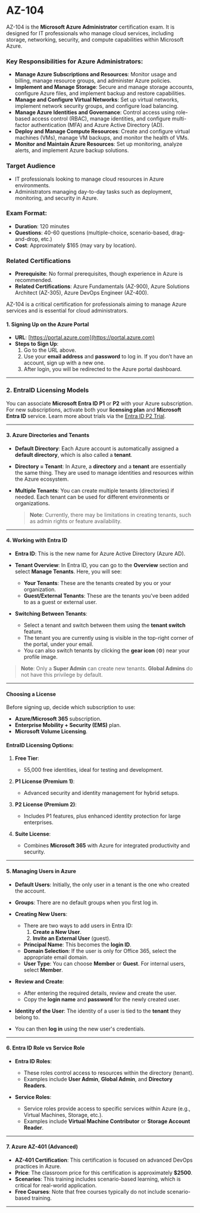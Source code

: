 # AZ-104

AZ-104 is the **Microsoft Azure Administrator** certification exam. It is designed for IT professionals who manage cloud services, including storage, networking, security, and compute capabilities within Microsoft Azure.

### Key Responsibilities for Azure Administrators:
- **Manage Azure Subscriptions and Resources**: Monitor usage and billing, manage resource groups, and administer Azure policies.
- **Implement and Manage Storage**: Secure and manage storage accounts, configure Azure files, and implement backup and restore capabilities.
- **Manage and Configure Virtual Networks**: Set up virtual networks, implement network security groups, and configure load balancing.
- **Manage Azure Identities and Governance**: Control access using role-based access control (RBAC), manage identities, and configure multi-factor authentication (MFA) and Azure Active Directory (AD).
- **Deploy and Manage Compute Resources**: Create and configure virtual machines (VMs), manage VM backups, and monitor the health of VMs.
- **Monitor and Maintain Azure Resources**: Set up monitoring, analyze alerts, and implement Azure backup solutions.

### Target Audience
- IT professionals looking to manage cloud resources in Azure environments.
- Administrators managing day-to-day tasks such as deployment, monitoring, and security in Azure.

### Exam Format:
- **Duration**: 120 minutes
- **Questions**: 40-60 questions (multiple-choice, scenario-based, drag-and-drop, etc.)
- **Cost**: Approximately $165 (may vary by location).

### Related Certifications
- **Prerequisite**: No formal prerequisites, though experience in Azure is recommended.
- **Related Certifications**: Azure Fundamentals (AZ-900), Azure Solutions Architect (AZ-305), Azure DevOps Engineer (AZ-400).

AZ-104 is a critical certification for professionals aiming to manage Azure services and is essential for cloud administrators.

#### **1. Signing Up on the Azure Portal**
- **URL**: [https://portal.azure.com](https://portal.azure.com)
- **Steps to Sign Up**:
   1. Go to the URL above.
   2. Use your **email address** and **password** to log in. If you don’t have an account, sign up with a new one.
   3. After login, you will be redirected to the Azure portal dashboard.

---

### **2. EntraID Licensing Models**
You can associate **Microsoft Entra ID P1** or **P2** with your Azure subscription. For new subscriptions, activate both your **licensing plan** and **Microsoft Entra ID** service. Learn more about trials via the [Entra ID P2 Trial](https://learn.microsoft.com/en-us/entra/).

---

#### **3. Azure Directories and Tenants**
- **Default Directory**: Each Azure account is automatically assigned a **default directory**, which is also called a **tenant**.
- **Directory = Tenant**: In Azure, a **directory** and a **tenant** are essentially the same thing. They are used to manage identities and resources within the Azure ecosystem.
- **Multiple Tenants**: You can create multiple tenants (directories) if needed. Each tenant can be used for different environments or organizations.

   > **Note**: Currently, there may be limitations in creating tenants, such as admin rights or feature availability.

---

#### **4. Working with Entra ID**
   - **Entra ID**: This is the new name for Azure Active Directory (Azure AD).
   - **Tenant Overview**: In Entra ID, you can go to the **Overview** section and select **Manage Tenants**. Here, you will see:
     - **Your Tenants**: These are the tenants created by you or your organization.
     - **Guest/External Tenants**: These are the tenants you've been added to as a guest or external user.

   - **Switching Between Tenants**: 
     - Select a tenant and switch between them using the **tenant switch** feature. 
     - The tenant you are currently using is visible in the top-right corner of the portal, under your email.
     - You can also switch tenants by clicking the **gear icon** (⚙) near your profile image.

   > **Note**: Only a **Super Admin** can create new tenants. **Global Admins** do not have this privilege by default.

---

#### **Choosing a License**
Before signing up, decide which subscription to use:
- **Azure/Microsoft 365** subscription.
- **Enterprise Mobility + Security (EMS)** plan.
- **Microsoft Volume Licensing**.

#### **EntraID Licensing Options**:
1. **Free Tier**: 
   - 55,000 free identities, ideal for testing and development.

2. **P1 License (Premium 1)**:
   - Advanced security and identity management for hybrid setups.

3. **P2 License (Premium 2)**:
   - Includes P1 features, plus enhanced identity protection for large enterprises.

4. **Suite License**: 
   - Combines **Microsoft 365** with Azure for integrated productivity and security.

---

#### **5. Managing Users in Azure**
   - **Default Users**: Initially, the only user in a tenant is the one who created the account.
   - **Groups**: There are no default groups when you first log in.
   
   - **Creating New Users**: 
     - There are two ways to add users in Entra ID: 
       1. **Create a New User**.
       2. **Invite an External User** (guest).
     - **Principal Name**: This becomes the **login ID**.
     - **Domain Selection**: If the user is only for Office 365, select the appropriate email domain.
     - **User Type**: You can choose **Member** or **Guest**. For internal users, select **Member**.

   - **Review and Create**:
     - After entering the required details, review and create the user.
     - Copy the **login name** and **password** for the newly created user.
   
   - **Identity of the User**: The identity of a user is tied to the **tenant** they belong to.
   - You can then **log in** using the new user's credentials.

---

#### **6. Entra ID Role vs Service Role**
   - **Entra ID Roles**:
     - These roles control access to resources within the directory (tenant).
     - Examples include **User Admin**, **Global Admin**, and **Directory Readers**.
   
   - **Service Roles**:
     - Service roles provide access to specific services within Azure (e.g., Virtual Machines, Storage, etc.).
     - Examples include **Virtual Machine Contributor** or **Storage Account Reader**.

---

#### **7. Azure AZ-401 (Advanced)** 
   - **AZ-401 Certification**: This certification is focused on advanced DevOps practices in Azure.
   - **Price**: The classroom price for this certification is approximately **$2500**.
   - **Scenarios**: This training includes scenario-based learning, which is critical for real-world application.
   - **Free Courses**: Note that free courses typically do not include scenario-based training.

---

